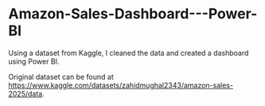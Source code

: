# Amazon-Sales-Dashboard---Power-BI
Using a dataset from Kaggle, I cleaned the data and created a dashboard using Power BI.

Original dataset can be found at https://www.kaggle.com/datasets/zahidmughal2343/amazon-sales-2025/data.
